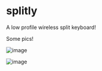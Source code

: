 # splitly
A low profile wireless split keyboard!

Some pics!

![image](https://github.com/user-attachments/assets/b3c953d9-63bd-48dc-96f7-7b6fa46be939)

![image](https://github.com/user-attachments/assets/842ed85e-6c7b-440b-acb9-8f48bd2b5687)
